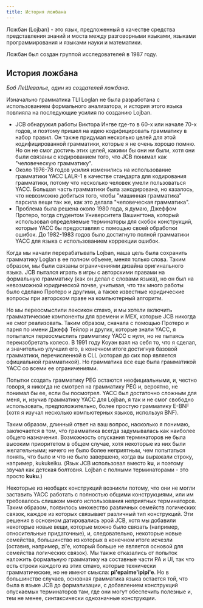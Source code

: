 ```yaml
---
title: История ложбана
---
```


<div class="lojbo simple_blockquotes"></div>

Ложбан (Lojban) - это язык, предложенный в качестве средства представления знаний и моста между разговорными языками, языками программирования и языками науки и математики.

Ложбан был создан группой исследователей в 1987 году.

## История ложбана

_Боб ЛеШевалье, один из создателей ложбана_.

Изначально грамматика TLI Loglan не была разработана с использованием формального анализатора, и история этого языка повлияла на последующие усилия по созданию Lojban.

* JCB обнаружил работы Виктора Ингве где-то в 60-х или начале 70-х годов, и поэтому пришел на идею кодифицировать грамматику в набор правил. Он также придумал несколько целей для этой кодифицированной грамматики, которые я не очень хорошо помню. Но он не смог достичь этих целей, какими бы они ни были, хотя они были связаны с кодированием того, что JCB понимал как "человеческую грамматику".
* Около 1976-78 годов усилия изменились на использование грамматики YACC LALR-1 в качестве стандарта для кодирования грамматики, потому что несколько человек умели пользоваться YACC. Большая часть грамматики была закодирована, но казалось, что невозможно добиться того, чтобы "машинная грамматика" парсила вещи так же, как это делала "человеческая грамматика".
* Проблема была решена около 1980 года, я думаю, Джеффом Протеро, тогда студентом Университета Вашингтона, который использовал определяемые терминаторы для скобок конструкций, которые YACC бы предоставлял с помощью своей обработки ошибок. До 1982-1983 годов было достигнуто полной грамматики YACC для языка с использованием коррекции ошибок.

Когда мы начали перерабатывать Lojban, наша цель была сохранить грамматику Loglan в ее полном объеме, меняя только слова. Таким образом, мы были связаны ограничениями дизайна оригинального языка. JCB пытался играть в игры с авторскими правами на формальную грамматику (как он делал с словами языка), но он был на невозможной юридической почве, учитывая, что так много работы было сделано Протеро и другими, а также известные юридические вопросы при авторском праве на компьютерный алгоритм.

Но мы переосмыслили лексикон cmavo, и мы хотели включить грамматические компоненты для времени и MEX, которые JCB никогда не смог реализовать. Таким образом, сначала с помощью Протеро и парня по имени Джефф Тейлор и других, которые знали YACC, я попытался переосмыслить грамматику YACC с нуля, но не пытаясь переизобретать колесо. В 1991 году Коуэн взял на себя то, что я сделал, и значительно улучшил его, в конечном итоге достигнув базовой грамматики, перечисленной в CLL (которая до сих пор является официальной грамматикой). Но грамматика все еще была грамматикой YACC со всеми ее ограничениями.

Попытки создать грамматику PEG остаются неофициальными, и, честно говоря, я никогда не смотрел на грамматику PEG и, вероятно, не понимал бы ее, если бы посмотрел. YACC был достаточно сложным для меня, и, изучив грамматику YACC для Lojban, я так и не смог свободно использовать, предположительно, более простую грамматику E-BNF (хотя я изучал несколько компьютерных языков, используя BNF).

Таким образом, длинный ответ на ваш вопрос, насколько я понимаю, заключается в том, что грамматика всегда задумывалась как наиболее общего назначения. Возможность опускания терминаторов не была высоким приоритетом в общем случае, хотя некоторые из них были желательными; ничего не было более неприятным, чем попытаться понять, что было и что не было завершено, когда вы выражали строку, например, kukukeiku. (Язык JCB использовал <gu> вместо **ku**, и поэтому звучал как детская болтовня. Lojban с полными терминаторами - это просто **kuku**.)

Некоторые из необщих конструкций возникли потому, что они не могли заставить YACC работать с полностью общими конструкциями, или им требовалось слишком много использования неприятных терминаторов. Таким образом, появилось множество различных семейств логических связок, каждое из которых связывает различный тип конструкций. Эти решения в основном датировались эрой JCB, хотя мы добавили некоторые новые вещи, которые можно было связать (например, относительные придаточные), и, следовательно, некоторые новые семейства, большинство из которых в конечном итоге исчезли (оставив, например, zi'e, который больше не является основой для семейства логических связок). Мы также отказались от попыток наложить формальную грамматику на составные части PA и UI, так что есть строки каждого из этих cmavo, которые технически грамматические, но не имеют смысла: **pi'epaime'ipipi'e**. Но в большинстве случаев, основная грамматика языка остается той, что была в языке JCB до формализации, с добавлением конструкций опускаемых терминаторов там, где они могут обеспечить полезные и, тем не менее, синтаксически однозначные конструкции.